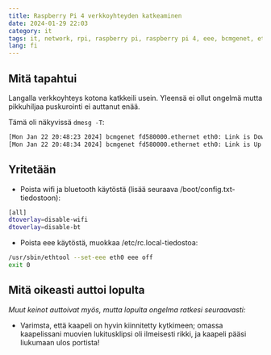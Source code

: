 ```yaml
---
title: Raspberry Pi 4 verkkoyhteyden katkeaminen
date: 2024-01-29 22:03
category: it
tags: it, network, rpi, raspberry pi, raspberry pi 4, eee, bcmgenet, eth0
lang: fi
---
```


## Mitä tapahtui

Langalla verkkoyhteys kotona katkkeili usein. Yleensä ei ollut ongelmä mutta pikkuhiljaa puskurointi ei auttanut enää.

Tämä oli näkyvissä `dmesg -T`:

```bash
[Mon Jan 22 20:48:23 2024] bcmgenet fd580000.ethernet eth0: Link is Down
[Mon Jan 22 20:48:34 2024] bcmgenet fd580000.ethernet eth0: Link is Up - 1Gbps/Full - flow control rx/tx
```

## Yritetään

- Poista wifi ja bluetooth käytöstä (lisää seuraava /boot/config.txt-tiedostoon):

```bash
[all]
dtoverlay=disable-wifi
dtoverlay=disable-bt
```

- Poista eee käytöstä, muokkaa /etc/rc.local-tiedostoa:

```bash
/usr/sbin/ethtool --set-eee eth0 eee off
exit 0
```

## Mitä oikeasti auttoi lopulta

_Muut keinot auttoivat myös, mutta lopulta ongelma ratkesi seuraavasti:_

- Varimsta, että kaapeli on hyvin kiinnitetty kytkimeen; omassa kaapelissani muovien lukitusklipsi oli ilmeisesti rikki, ja kaapeli pääsi liukumaan ulos portista!
